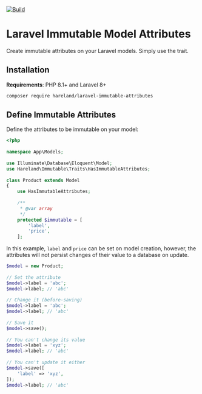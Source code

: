 [![Build](https://github.com/hareland/laravel-immutable-attributes/actions/workflows/pest.yml/badge.svg)](https://github.com/hareland/laravel-immutable-attributes/actions/workflows/pest.yml)

# Laravel Immutable Model Attributes

Create immutable attributes on your Laravel models. Simply use the trait.

## Installation

**Requirements**: PHP 8.1+ and Laravel 8+

```bash
composer require hareland/laravel-immutable-attributes
```


## Define Immutable Attributes

Define the attributes to be immutable on your model:
```php
<?php
 
namespace App\Models;
 
use Illuminate\Database\Eloquent\Model;
use Hareland\Immutable\Traits\HasImmutableAttributes;
 
class Product extends Model
{
    use HasImmutableAttributes;
    
    /**
     * @var array
     */
    protected $immutable = [
        'label',
        'price',
    ];
```

In this example, `label` and `price` can be set on model creation, however, the attributes will not persist changes of their value to a database on update.

```php
$model = new Product;
 
// Set the attribute 
$model->label = 'abc';
$model->label; // 'abc'
 
// Change it (before-saving)
$model->label = 'abc';
$model->label; // 'abc'
 
// Save it
$model->save();
 
// You can't change its value
$model->label = 'xyz';
$model->label; // 'abc'
 
// You can't update it either
$model->save([
    'label' => 'xyz',
]);
$model->label; // 'abc'
```
